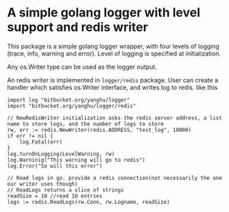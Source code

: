 # A simple golang logger with level support and redis writer

This package is a simple golang logger wrapper, with four levels of logging (trace, info, warning and error). Level of logging is specified at initialization. 

Any os.Writer type can be used as the logger output. 

An redis writer is implemented in `logger/redis` package. User can create a handler which satisfies os.Writer interface, and writes log to redis. like this

```
import log "bitbucket.org/yanghu/logger"
import "bitbucket.org/yanghu/logger/redis"

// NewRedisWriter initialization asks the redis server address, a list name to store logs, and the number of logs to store
rw, err := redis.NewWriter(redis.ADDRESS, "test_log", 10000)
if err != nil {
    log.Fatal(err)
}
log.turnOnLogging(LevelWarning, rw)
log.Warninig("This warning will go to redis")
log.Error("So will this error")

// Read logs in go. provide a redis connection(not necessarily the one our writer uses though)
// ReadLogs returns a slice of strings
readSize = 10 //read 10 entries
logs := redis.ReadLogs(rw.Conn, rw.Logname, readSize)

```


